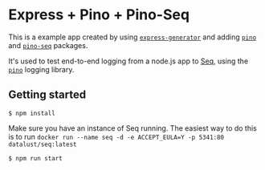 # Express + Pino + Pino-Seq

This is a example app created by using [`express-generator`](https://github.com/expressjs/express) and adding [`pino`](https://github.com/pinojs/pino) and [`pino-seq`](https://github.com/datalust/pino-seq) packages.

It's used to test end-to-end logging from a node.js app to [Seq](https://datalust.co/seq), using the [`pino`](https://github.com/pinojs/pino) logging library.

## Getting started

```
$ npm install
```

Make sure you have an instance of Seq running. The easiest way to do this is to run `docker run --name seq -d -e ACCEPT_EULA=Y -p 5341:80 datalust/seq:latest`

```
$ npm run start
```